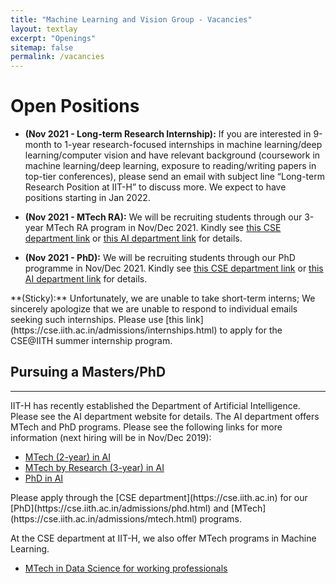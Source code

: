 ```yaml
---
title: "Machine Learning and Vision Group - Vacancies"
layout: textlay
excerpt: "Openings"
sitemap: false
permalink: /vacancies
---
```

<h1 class='page-header'>
Open Positions
</h1>

<!-- * **(May 2020 - Web Developer):** We are looking for a web developer on a short 3-month contract. (The position can be extended on mutual agreement). If interested, please email us with any portfolio you may have. -->

* **(Nov 2021 - Long-term Research Internship):** If you are interested in 9-month to 1-year research-focused internships in machine learning/deep learning/computer vision and have relevant background (coursework in machine learning/deep learning, exposure to reading/writing papers in top-tier conferences), please send an email with subject line “Long-term Research Position at IIT-H” to discuss more. We expect to have positions starting in Jan 2022.

* **(Nov 2021 - MTech RA):** We will be recruiting students through our 3-year MTech RA program in Nov/Dec 2021. Kindly see [this CSE department link](https://cse.iith.ac.in/admissions/mtech.html) or [this AI department link](https://ai.iith.ac.in/mtech-admissions.html) for details.

* **(Nov 2021 - PhD):** We will be recruiting students through our PhD programme in Nov/Dec 2021. Kindly see [this CSE department link](https://cse.iith.ac.in/admissions/phd.html) or [this AI department link](https://ai.iith.ac.in/phd-admissions.html) for details.

<!-- * **(Aug 2019 - Postdoctoral Fellow):** If you are interested in pursuing a postdoctoral fellowship with our group, please send an email with subject line “Postdoctoral Position at IIT-H” to discuss more. -->

<div class="well">
**(Sticky):** Unfortunately, we are unable to take short-term interns; We sincerely apologize that we are unable to respond to individual emails seeking such internships. Please use [this link](https://cse.iith.ac.in/admissions/internships.html) to apply for the CSE@IITH summer internship program.
</div>

## Pursuing a Masters/PhD
---
<div class="well">
IIT-H has recently established the Department of Artificial Intelligence. Please see the AI department website for details. The AI department offers MTech and PhD programs. Please see the following links for more information (next hiring will be in Nov/Dec 2019):

* [MTech (2-year) in AI](https://ai.iith.ac.in/mtech_ta.html)
* [MTech by Research (3-year) in AI](https://ai.iith.ac.in/mtech_ra_aug.html)
* [PhD in AI](https://ai.iith.ac.in/PhD_AI_Admission_Brochure_2019.pdf)
</div>

<div class="well">
Please apply through the [CSE department](https://cse.iith.ac.in) for our [PhD](https://cse.iith.ac.in/admissions/phd.html) and [MTech](https://cse.iith.ac.in/admissions/mtech.html) programs. 

At the CSE department at IIT-H, we also offer MTech programs in Machine Learning.

* [MTech in Data Science for working professionals](https://cse.iith.ac.in/?q=MDS)
</div>